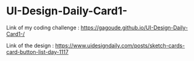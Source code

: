 # UI-Design-Daily-Card1-

Link of my coding challenge : https://gagoude.github.io/UI-Design-Daily-Card1-/

Link of the design : https://www.uidesigndaily.com/posts/sketch-cards-card-button-list-day-1117

